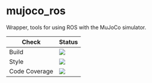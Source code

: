 # mujoco_ros

Wrapper, tools for using ROS with the MuJoCo simulator.

Check | Status
---|---
Build|[<img src="https://codebuild.eu-west-2.amazonaws.com/badges?uuid=eyJlbmNyeXB0ZWREYXRhIjoienJ0eWdlb055Y3lHNWphZnIxY3JRN0dTLzNZdnFJRDVaVFJHTExQNlY5U3V2OUtPM2ViQUNpN2EvaStpdGFkWW80bGtpcExKS1Jkcnk4aG9oQTJqL3Y0PSIsIml2UGFyYW1ldGVyU3BlYyI6IjEwdU9KT2pEa0hUNVpydHEiLCJtYXRlcmlhbFNldFNlcmlhbCI6MX0%3D&branch=kinetic-devel"/>](https://eu-west-2.console.aws.amazon.com/codesuite/codebuild/projects/auto_mujoco_ros_pkgs_kinetic-devel_install_check/)
Style|[<img src="https://codebuild.eu-west-2.amazonaws.com/badges?uuid=eyJlbmNyeXB0ZWREYXRhIjoicEozazNtNkxaN290eHExSWtuSy9mdnJ4UHhray9jSnpHWXBmaTJrY28wV3lERW84NkRtSG5Fekd1cGUrVjdYZTFYazU0Y1ErVEwyMldvTGw0aGtjQVFVPSIsIml2UGFyYW1ldGVyU3BlYyI6Imo2VmVOY0lIdklJcFFyY2QiLCJtYXRlcmlhbFNldFNlcmlhbCI6MX0%3D&branch=kinetic-devel"/>](https://eu-west-2.console.aws.amazon.com/codesuite/codebuild/projects/auto_mujoco_ros_pkgs_kinetic-devel_style_check/)
Code Coverage|[<img src="https://codebuild.eu-west-2.amazonaws.com/badges?uuid=eyJlbmNyeXB0ZWREYXRhIjoiWndYbVVQOUlMcTBTY094VHFXbmhIT1FKZHREY3pZSXZ3S0xvVkQvV21qQUFXTGtBWGtxYkEwR0VXYVVVQVgwNTRDSG5yeWNyaE4vaE9xTzNhT05MR0NFPSIsIml2UGFyYW1ldGVyU3BlYyI6InRNMGJqL3VIdzUrNEozY2YiLCJtYXRlcmlhbFNldFNlcmlhbCI6MX0%3D&branch=kinetic-devel"/>](https://eu-west-2.console.aws.amazon.com/codesuite/codebuild/projects/auto_mujoco_ros_pkgs_kinetic-devel_code_coverage/)

